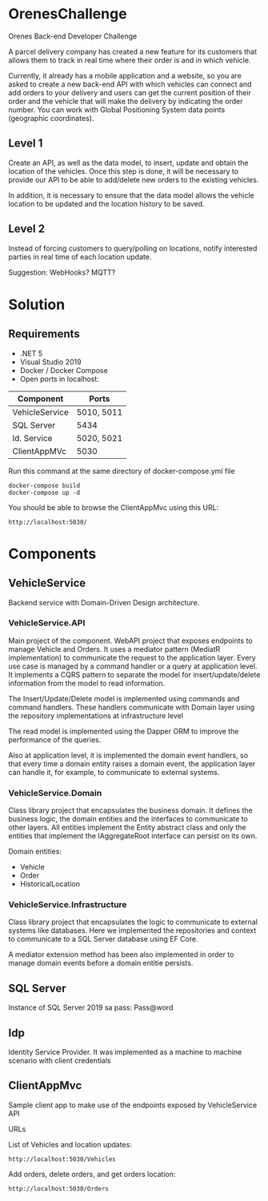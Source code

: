 # OrenesChallenge
Orenes Back-end Developer Challenge

A parcel delivery company has created a new feature for its customers that allows them to track in real time where their order is and in which vehicle.

Currently, it already has a mobile application and a website, so you are asked to create a new back-end API with which vehicles can connect and add orders to your delivery and users can get the current position of their order and the vehicle that will make the delivery by indicating the order number. You can work with Global Positioning System data points (geographic coordinates).

## Level 1
Create an API, as well as the data model, to insert, update and obtain the location of the vehicles. Once this step is done, it will be necessary to provide our API to be able to add/delete new orders to the existing vehicles.

In addition, it is necessary to ensure that the data model allows the vehicle location to be updated and the location history to be saved.

## Level 2
Instead of forcing customers to query/polling on locations, notify interested parties in real time of each location update.

Suggestion: WebHooks? MQTT?

# Solution
## Requirements
* .NET 5
* Visual Studio 2019
* Docker / Docker Compose
* Open ports in localhost:


| Component      |      Ports |
|----------------|------------|
| VehicleService | 5010, 5011 |
| SQL Server     | 5434       |
| Id. Service    | 5020, 5021 |
| ClientAppMVc   | 5030       |

Run this command at the same directory of docker-compose.yml file
```
docker-compose build
docker-compose up -d
```
You should be able to browse the ClientAppMvc using this URL:
```
http://localhost:5030/
```

# Components
## VehicleService
Backend service with Domain-Driven Design architecture. 
### VehicleService.API
Main project of the component. WebAPI project that exposes endpoints to manage Vehicle and Orders. It uses a mediator pattern (MediatR implementation) to communicate the request to the application layer. Every use case is managed by a command handler or a query at application level.
It implements a CQRS pattern to separate the model for insert/update/delete information from the model to read information.

The Insert/Update/Delete model is implemented using commands and command handlers. These handlers communicate with Domain layer using the repository implementations at infrastructure level

The read model is implemented using the Dapper ORM to improve the performance of the queries.

Also at application level, it is implemented the domain event handlers, so that every time a domain entity raises a domain event, the application layer can handle it, for example, to communicate to external systems.

### VehicleService.Domain
Class library project that encapsulates the business domain. It defines the business logic, the domain entities and the interfaces to communicate to other layers.
All entities implement the Entity abstract class and only the entities that implement the IAggregateRoot interface can persist on its own.

Domain entities:
* Vehicle
* Order
* HistoricalLocation

### VehicleService.Infrastructure
Class library project that encapsulates the logic to communicate to external systems like databases. Here we implemented the repositories and context to communicate to a SQL Server database using EF Core.

A mediator extension method has been also implemented in order to manage domain events before a domain entitie persists.


## SQL Server
Instance of SQL Server 2019
sa pass: Pass@word

## Idp
Identity Service Provider. It was implemented as a machine to machine scenario with client credentials

## ClientAppMvc
Sample client app to make use of the endpoints exposed by VehicleService API

URLs

List of Vehicles and location updates:
```
http://localhost:5030/Vehicles
```

Add orders, delete orders, and get orders location:

```
http://localhost:5030/Orders
```